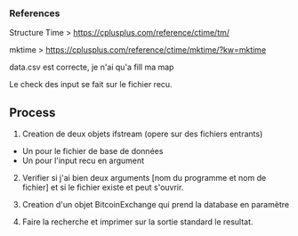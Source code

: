 ### References

Structure Time > https://cplusplus.com/reference/ctime/tm/

mktime > https://cplusplus.com/reference/ctime/mktime/?kw=mktime

data.csv est correcte, je n'ai qu'a fill ma map

Le check des input se fait sur le fichier recu.

## Process

1. Creation de deux objets ifstream (opere sur des fichiers entrants)
- Un pour le fichier de base de données
- Un pour l'input recu en argument

2. Verifier si j'ai bien deux arguments [nom du programme et nom de fichier] et si le fichier existe et peut s'ouvrir.

3. Creation d'un objet BitcoinExchange qui prend la database en paramètre

4. Faire la recherche et imprimer sur la sortie standard le resultat.



